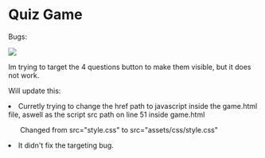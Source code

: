 <h1>Quiz Game</h1>
<p> Bugs:</p>
<img src="https://i.imgur.com/bODTodv.png">
<p>Im trying to target the 4 questions button to make them visible, but it does not work.</p><p>Will update this:
<li>Curretly trying to change the href path to javascript inside the game.html file, aswell as the script src path on line 51 inside game.html</p>
<ul>Changed from src="style.css" to src="assets/css/style.css"</ul>
<li>It didn't fix the targeting bug.